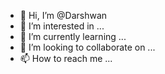 - 👋 Hi, I’m @Darshwan
- 👀 I’m interested in ...
- 🌱 I’m currently learning ...
- 💞️ I’m looking to collaborate on ...
- 📫 How to reach me ...

<!---
Darshwan/Darshwan is a ✨ special ✨ repository because its `README.md` (this file) appears on your GitHub profile.
You can click the Preview link to take a look at your changes.
--->
